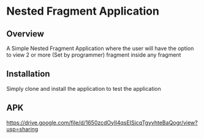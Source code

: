 # Nested Fragment Application
## Overview
A Simple Nested Fragment Application where the user will have the option to view 2 or more (Set by programmer) fragment inside any fragment

## Installation
Simply clone and install the application to test the application

## APK
https://drive.google.com/file/d/1650zcdOyII4qsEISjcqTgyvhteBaQogr/view?usp=sharing
